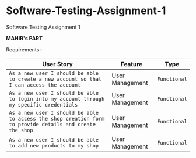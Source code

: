 # Software-Testing-Assignment-1
Software Testing Assignment 1

**MAHIR's PART**

Requirements:-

| User Story    | Feature       | Type            
| ------------- | ------------- | --------    |
| `As a new user I should be able to create a new account so that I can access the account` | User Management    | `Functional`   |
| `As a new user I should be able to login into my account through my specific credentials` |  User Management | `Functional`   |
| `As a new user I should be able to access the shop creation form to provide details and create the shop`         |  User Management | `Functional`   |
| `As a new user I should be able to add new products to my shop` | User Management | `Functional`   |


